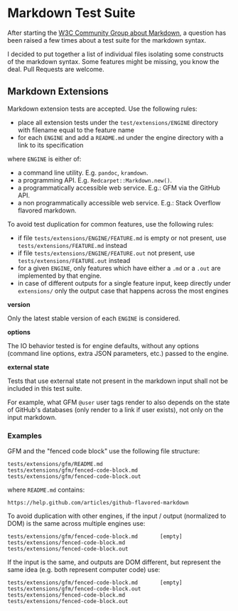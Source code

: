 # Markdown Test Suite

After starting the [W3C Community Group about Markdown](http://www.w3.org/community/markdown), a question has been raised a few times about a test suite for the markdown syntax.

I decided to put together a list of individual files isolating some constructs of the markdown syntax. Some features might be missing, you know the deal. Pull Requests are welcome.

## Markdown Extensions

Markdown extension tests are accepted. Use the following rules:

- place all extension tests under the `test/extensions/ENGINE` directory with filename equal to the feature name
- for each `ENGINE` and add a `README.md` under the engine directory with a link to its specification

where `ENGINE` is either of:

- a command line utility. E.g. `pandoc`, `kramdown`.
- a programming API. E.g. `Redcarpet::Markdown.new()`.
- a programmatically accessible web service. E.g.: GFM via the GitHub API.
- a non programmatically accessible web service. E.g.: Stack Overflow flavored markdown.

To avoid test duplication for common features, use the following rules:

- if file `tests/extensions/ENGINE/FEATURE.md` is empty or not present, use `tests/extensions/FEATURE.md` instead
- if file `tests/extensions/ENGINE/FEATURE.out` not present, use `tests/extensions/FEATURE.out` instead
- for a given `ENGINE`, only features which have either a `.md` or a `.out` are implemented by that engine.
- in case of different outputs for a single feature input, keep directly under `extensions/` only the output case that happens across the most engines

**version**

Only the latest stable version of each `ENGINE` is considered.

**options**

The IO behavior tested is for engine defaults, without any options (command line options, extra JSON parameters, etc.) passed to the engine.

**external state**

Tests that use external state not present in the markdown input shall not be included in this test suite.

For example, what GFM `@user` user tags render to also depends on the state of GitHub's databases (only render to a link if user exists), not only on the input markdown.

### Examples

GFM and the "fenced code block" use the following file structure:

    tests/extensions/gfm/README.md
    tests/extensions/gfm/fenced-code-block.md
    tests/extensions/gfm/fenced-code-block.out

where `README.md` contains:

    https://help.github.com/articles/github-flavored-markdown

To avoid duplication with other engines, if the input / output (normalized to DOM) is the same across multiple engines use:

    tests/extensions/gfm/fenced-code-block.md       [empty]
    tests/extensions/fenced-code-block.md
    tests/extensions/fenced-code-block.out

If the input is the same, and outputs are DOM different, but represent the same idea (e.g. both represent computer code) use:

    tests/extensions/gfm/fenced-code-block.md       [empty]
    tests/extensions/gfm/fenced-code-block.out
    tests/extensions/fenced-code-block.md
    tests/extensions/fenced-code-block.out
